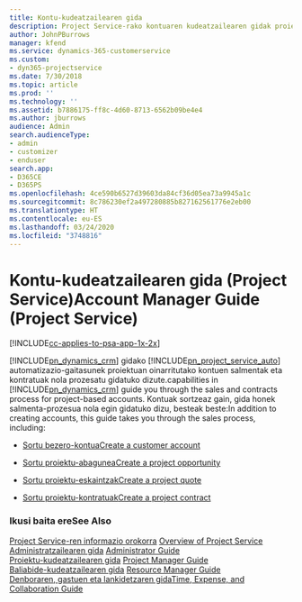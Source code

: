 ```yaml
---
title: Kontu-kudeatzailearen gida
description: Project Service-rako kontuaren kudeatzailearen gidak proiektuan oinarritutako kontuen salmentak eta kontratuak nola prozesatu gidatuko dizute.
author: JohnPBurrows
manager: kfend
ms.service: dynamics-365-customerservice
ms.custom:
- dyn365-projectservice
ms.date: 7/30/2018
ms.topic: article
ms.prod: ''
ms.technology: ''
ms.assetid: b7886175-ff8c-4d60-8713-6562b09be4e4
ms.author: jburrows
audience: Admin
search.audienceType:
- admin
- customizer
- enduser
search.app:
- D365CE
- D365PS
ms.openlocfilehash: 4ce590b6527d39603da84cf36d05ea73a9945a1c
ms.sourcegitcommit: 8c786230ef2a497280885b827162561776e2eb00
ms.translationtype: HT
ms.contentlocale: eu-ES
ms.lasthandoff: 03/24/2020
ms.locfileid: "3748816"
---
```

# <a name="account-manager-guide-project-service"></a><span data-ttu-id="526a7-103">Kontu-kudeatzailearen gida (Project Service)</span><span class="sxs-lookup"><span data-stu-id="526a7-103">Account Manager Guide (Project Service)</span></span>

[!INCLUDE[cc-applies-to-psa-app-1x-2x](../includes/cc-applies-to-psa-app-1x-2x.md)]

[!INCLUDE[pn_dynamics_crm](../includes/pn-dynamics-crm.md)] <span data-ttu-id="526a7-104">gidako [!INCLUDE[pn_project_service_auto](../includes/pn-project-service-auto.md)] automatizazio-gaitasunek proiektuan oinarritutako kontuen salmentak eta kontratuak nola prozesatu gidatuko dizute.</span><span class="sxs-lookup"><span data-stu-id="526a7-104">capabilities in [!INCLUDE[pn_dynamics_crm](../includes/pn-dynamics-crm.md)] guide you through the sales and contracts process for project-based accounts.</span></span> <span data-ttu-id="526a7-105">Kontuak sortzeaz gain, gida honek salmenta-prozesua nola egin gidatuko dizu, besteak beste:</span><span class="sxs-lookup"><span data-stu-id="526a7-105">In addition to creating accounts, this guide takes you through the sales process, including:</span></span>  
  
-   [<span data-ttu-id="526a7-106">Sortu bezero-kontua</span><span class="sxs-lookup"><span data-stu-id="526a7-106">Create a customer account</span></span>](../project-service/create-customer-account.md)  
  
-   [<span data-ttu-id="526a7-107">Sortu proiektu-abagunea</span><span class="sxs-lookup"><span data-stu-id="526a7-107">Create a project opportunity</span></span>](../project-service/create-project-opportunity.md)  
  
-   [<span data-ttu-id="526a7-108">Sortu proiektu-eskaintzak</span><span class="sxs-lookup"><span data-stu-id="526a7-108">Create a project quote</span></span>](../project-service/create-project-quote.md)  
  
-   [<span data-ttu-id="526a7-109">Sortu proiektu-kontratuak</span><span class="sxs-lookup"><span data-stu-id="526a7-109">Create a project contract</span></span>](../project-service/create-project-contract.md)  
  
  
### <a name="see-also"></a><span data-ttu-id="526a7-110">Ikusi baita ere</span><span class="sxs-lookup"><span data-stu-id="526a7-110">See Also</span></span>  
 <span data-ttu-id="526a7-111">[Project Service-ren informazio orokorra](../project-service/overview.md) </span><span class="sxs-lookup"><span data-stu-id="526a7-111">[Overview of Project Service](../project-service/overview.md) </span></span>  
 <span data-ttu-id="526a7-112">[Administratzailearen gida](../project-service/admin-guide.md) </span><span class="sxs-lookup"><span data-stu-id="526a7-112">[Administrator Guide](../project-service/admin-guide.md) </span></span>  
 <span data-ttu-id="526a7-113">[Proiektu-kudeatzailearen gida](../project-service/project-manager-guide.md) </span><span class="sxs-lookup"><span data-stu-id="526a7-113">[Project Manager Guide](../project-service/project-manager-guide.md) </span></span>  
 <span data-ttu-id="526a7-114">[Baliabide-kudeatzailearen gida](../project-service/resource-manager-guide.md) </span><span class="sxs-lookup"><span data-stu-id="526a7-114">[Resource Manager Guide](../project-service/resource-manager-guide.md) </span></span>  
 [<span data-ttu-id="526a7-115">Denboraren, gastuen eta lankidetzaren gida</span><span class="sxs-lookup"><span data-stu-id="526a7-115">Time, Expense, and Collaboration Guide</span></span>](../project-service/time-expense-collaboration-guide.md)
